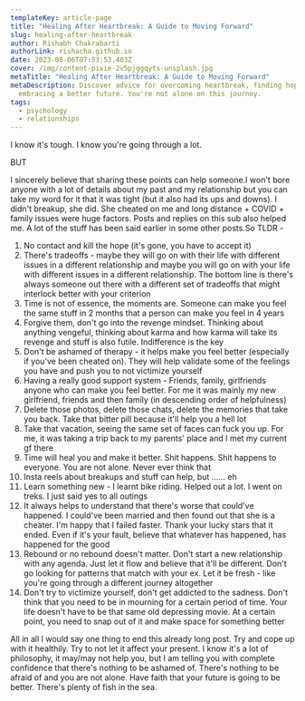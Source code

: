 ```yaml
---
templateKey: article-page
title: "Healing After Heartbreak: A Guide to Moving Forward"
slug: healing-after-heartbreak
author: Rishabh Chakrabarti
authorLink: rishacha.github.io
date: 2023-08-06T07:53:53.403Z
cover: /img/content-pixie-2v5pjggqyts-unsplash.jpg
metaTitle: "Healing After Heartbreak: A Guide to Moving Forward"
metaDescription: Discover advice for overcoming heartbreak, finding hope, and
  embracing a better future. You're not alone on this journey.
tags:
  - psychology
  - relationships
---
```

I know it's tough. I know you're going through a lot.

BUT

I sincerely believe that sharing these points can help someone.I won't bore anyone with a lot of details about my past and my relationship but you can take my word for it that it was tight (but it also had its ups and downs). I didn't breakup, she did. She cheated on me and long distance + COVID + family issues were huge factors. Posts and replies on this sub also helped me. A lot of the stuff has been said earlier in some other posts.So TLDR -

1. No contact and kill the hope (it's gone, you have to accept it)
1. There's tradeoffs - maybe they will go on with their life with different issues in a different relationship and maybe you will go on with your life with different issues in a different relationship. The bottom line is there's always someone out there with a different set of tradeoffs that might interlock better with your criterion
1. Time is not of essence, the moments are. Someone can make you feel the same stuff in 2 months that a person can make you feel in 4 years
1. Forgive them, don't go into the revenge mindset. Thinking about anything vengeful, thinking about karma and how karma will take its revenge and stuff is also futile. Indifference is the key
1. Don't be ashamed of therapy - it helps make you feel better (especially if you've been cheated on). They will help validate some of the feelings you have and push you to not victimize yourself
1. Having a really good support system - Friends, family, girlfriends anyone who can make you feel better. For me it was mainly my new girlfriend, friends and then family (in descending order of helpfulness)
1. Delete those photos, delete those chats, delete the memories that take you back. Take that bitter pill because it'll help you a hell lot
1. Take that vacation, seeing the same set of faces can fuck you up. For me, it was taking a trip back to my parents' place and I met my current gf there
1. Time will heal you and make it better. Shit happens. Shit happens to everyone. You are not alone. Never ever think that
1. Insta reels about breakups and stuff can help, but ...... eh
1. Learn something new - I learnt bike riding. Helped out a lot. I went on treks. I just said yes to all outings
1. It always helps to understand that there's worse that could've happened. I could've been married and then found out that she is a cheater. I'm happy that I failed faster. Thank your lucky stars that it ended. Even if it's your fault, believe that whatever has happened, has happened for the good
1. Rebound or no rebound doesn't matter. Don't start a new relationship with any agenda. Just let it flow and believe that it'll be different. Don't go looking for patterns that match with your ex. Let it be fresh - like you're going through a different journey altogether
1. Don't try to victimize yourself, don't get addicted to the sadness. Don't think that you need to be in mourning for a certain period of time. Your life doesn't have to be that same old depressing movie. At a certain point, you need to snap out of it and make space for something better

All in all I would say one thing to end this already long post. Try and cope up with it healthily. Try to not let it affect your present. I know it's a lot of philosophy, it may/may not help you, but I am telling you with complete confidence that there's nothing to be ashamed of. There's nothing to be afraid of and you are not alone. Have faith that your future is going to be better. There's plenty of fish in the sea.